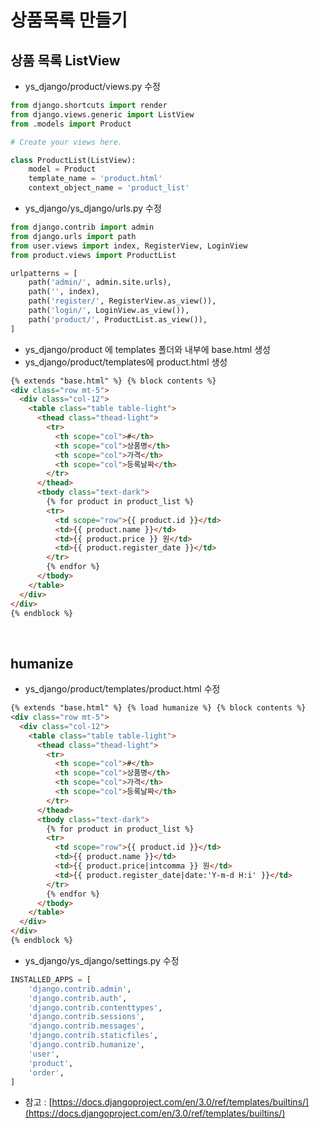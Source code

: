 # 상품목록 만들기

## 상품 목록 ListView

+ ys_django/product/views.py 수정

```python
from django.shortcuts import render
from django.views.generic import ListView
from .models import Product

# Create your views here.

class ProductList(ListView):
    model = Product
    template_name = 'product.html'
    context_object_name = 'product_list'
```

+ ys_django/ys_django/urls.py 수정

```python
from django.contrib import admin
from django.urls import path
from user.views import index, RegisterView, LoginView
from product.views import ProductList

urlpatterns = [
    path('admin/', admin.site.urls),
    path('', index),
    path('register/', RegisterView.as_view()),
    path('login/', LoginView.as_view()),
    path('product/', ProductList.as_view()),
]
```

+ ys_django/product 에 templates 폴더와 내부에 base.html 생성
+ ys_django/product/templates에 product.html 생성

```html
{% extends "base.html" %} {% block contents %}
<div class="row mt-5">
  <div class="col-12">
    <table class="table table-light">
      <thead class="thead-light">
        <tr>
          <th scope="col">#</th>
          <th scope="col">상품명</th>
          <th scope="col">가격</th>
          <th scope="col">등록날짜</th>
        </tr>
      </thead>
      <tbody class="text-dark">
        {% for product in product_list %}
        <tr>
          <td scope="row">{{ product.id }}</td>
          <td>{{ product.name }}</td>
          <td>{{ product.price }} 원</td>
          <td>{{ product.register_date }}</td>
        </tr>
        {% endfor %}
      </tbody>
    </table>
  </div>
</div>
{% endblock %}
```

<br>

## humanize

+ ys_django/product/templates/product.html 수정

```html
{% extends "base.html" %} {% load humanize %} {% block contents %}
<div class="row mt-5">
  <div class="col-12">
    <table class="table table-light">
      <thead class="thead-light">
        <tr>
          <th scope="col">#</th>
          <th scope="col">상품명</th>
          <th scope="col">가격</th>
          <th scope="col">등록날짜</th>
        </tr>
      </thead>
      <tbody class="text-dark">
        {% for product in product_list %}
        <tr>
          <td scope="row">{{ product.id }}</td>
          <td>{{ product.name }}</td>
          <td>{{ product.price|intcomma }} 원</td>
          <td>{{ product.register_date|date:'Y-m-d H:i' }}</td>
        </tr>
        {% endfor %}
      </tbody>
    </table>
  </div>
</div>
{% endblock %}
```

+ ys_django/ys_django/settings.py 수정

```python
INSTALLED_APPS = [
    'django.contrib.admin',
    'django.contrib.auth',
    'django.contrib.contenttypes',
    'django.contrib.sessions',
    'django.contrib.messages',
    'django.contrib.staticfiles',
    'django.contrib.humanize',
    'user',
    'product',
    'order',
]
```

+ 참고 : [https://docs.djangoproject.com/en/3.0/ref/templates/builtins/](https://docs.djangoproject.com/en/3.0/ref/templates/builtins/)
